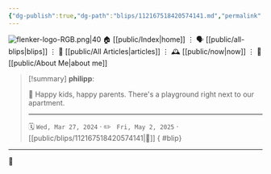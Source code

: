 ```yaml
---
{"dg-publish":true,"dg-path":"blips/112167518420574141.md","permalink":"/blips/112167518420574141/","title":"philipp on mastodon @ 2024-03-27","created":"2024-03-27T11:55:03","updated":"2025-05-02T08:50:43"}
---
```



<div class="transclusion internal-embed is-loaded"><div class="markdown-embed">




![flenker-logo-RGB.png|40](/img/user/attachments/flenker-logo-RGB.png)
🏠 [[public/Index\|home]]  ⋮ 🗣️ [[public/all-blips\|blips]] ⋮  📝 [[public/All Articles\|articles]]  ⋮ 🕰️ [[public/now\|now]] ⋮ 🪪 [[public/About Me\|about me]]


</div></div>


> [!summary] **philipp**:
>
> 🛝 Happy kids, happy parents. There's a playground right next to our apartment.
> - - -
>
> 🗓️ <code>Wed, Mar 27, 2024</code>  · ✏️ <code> Fri, May 2, 2025</code>  · [[public/blips/112167518420574141\|🔗]]
{ #blip}


- - -

 👾
